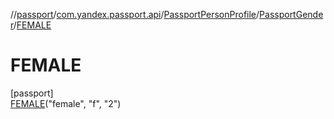 //[passport](../../../../../index.md)/[com.yandex.passport.api](../../../index.md)/[PassportPersonProfile](../../index.md)/[PassportGender](../index.md)/[FEMALE](index.md)

# FEMALE

[passport]\
[FEMALE](index.md)(&quot;female&quot;, &quot;f&quot;, &quot;2&quot;)
